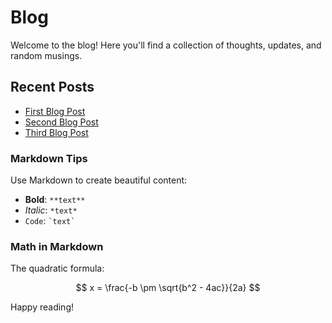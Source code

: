 # Blog

Welcome to the blog! Here you'll find a collection of thoughts, updates, and random musings.

## Recent Posts

- [First Blog Post](posts/first-post.md)
- [Second Blog Post](posts/second-post.md)
- [Third Blog Post](posts/third-post.md)

### Markdown Tips

Use Markdown to create beautiful content:

- **Bold**: `**text**`
- *Italic*: `*text*`
- `Code`: `` `text` ``

### Math in Markdown

The quadratic formula:

$$ x = \frac{-b \pm \sqrt{b^2 - 4ac}}{2a} $$

Happy reading!
